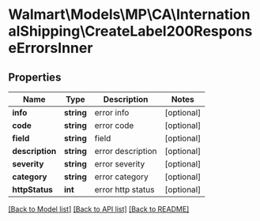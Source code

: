# Walmart\Models\MP\CA\InternationalShipping\CreateLabel200ResponseErrorsInner

## Properties

Name | Type | Description | Notes
------------ | ------------- | ------------- | -------------
**info** | **string** | error info | [optional]
**code** | **string** | error code | [optional]
**field** | **string** | field | [optional]
**description** | **string** | error description | [optional]
**severity** | **string** | error severity | [optional]
**category** | **string** | error category | [optional]
**httpStatus** | **int** | error http status | [optional]


[[Back to Model list]](./) [[Back to API list]](../../../../../README.md#supported-apis) [[Back to README]](../../../../../README.md)
